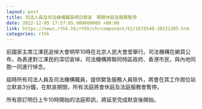 ```yaml
---
layout: post
title: 司法人員及司法機構職員明日默哀　期間休庭及服務暫停
date: 2022-12-05 17:57:05.000000000 +08:00
link: https://news.rthk.hk/rthk/ch/component/k2/1678540-20221205.htm
categories: rthk
---
```


前國家主席江澤民追悼大會明早10時在北京人民大會堂舉行。司法機構在網頁公布，為表達對江澤民的深切哀悼，司法機構將聯同特區政府、香港市民，與內地同胞一同進行悼念。

屆時所有司法人員及司法機構職員，提供緊急服務人員除外，將會在其工作崗位站立默哀3分鐘，在默哀期間，所有法庭將會休庭及法庭服務會暫停。

所有原訂明日上午10時開始的法庭聆訊，將延至完成默哀後開始。
